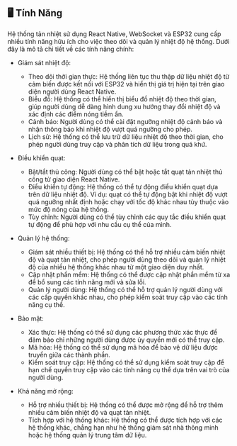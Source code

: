 ## 🖥️ Tính Năng

Hệ thống tản nhiệt sử dụng React Native, WebSocket và ESP32 cung cấp nhiều tính năng hữu ích cho việc theo dõi và quản lý nhiệt độ hệ thống. Dưới đây là mô tả chi tiết về các tính năng chính:

- Giám sát nhiệt độ:

  - Theo dõi thời gian thực: Hệ thống liên tục thu thập dữ liệu nhiệt độ từ cảm biến được kết nối với ESP32 và hiển thị giá trị hiện tại trên giao diện người dùng React Native.
  - Biểu đồ: Hệ thống có thể hiển thị biểu đồ nhiệt độ theo thời gian, giúp người dùng dễ dàng hình dung xu hướng thay đổi nhiệt độ và xác định các điểm nóng tiềm ẩn.
  - Cảnh báo: Người dùng có thể cài đặt ngưỡng nhiệt độ cảnh báo và nhận thông báo khi nhiệt độ vượt quá ngưỡng cho phép.
  - Lịch sử: Hệ thống có thể lưu trữ dữ liệu nhiệt độ theo thời gian, cho phép người dùng truy cập và phân tích dữ liệu trong quá khứ.

- Điều khiển quạt:

  - Bật/tắt thủ công: Người dùng có thể bật hoặc tắt quạt tản nhiệt thủ công từ giao diện React Native.
  - Điều khiển tự động: Hệ thống có thể tự động điều khiển quạt dựa trên dữ liệu nhiệt độ. Ví dụ: quạt có thể tự động bật khi nhiệt độ vượt quá ngưỡng nhất định hoặc chạy với tốc độ khác nhau tùy thuộc vào mức độ nóng của hệ thống.
  - Tùy chỉnh: Người dùng có thể tùy chỉnh các quy tắc điều khiển quạt tự động để phù hợp với nhu cầu cụ thể của mình.

- Quản lý hệ thống:

  - Giám sát nhiều thiết bị: Hệ thống có thể hỗ trợ nhiều cảm biến nhiệt độ và quạt tản nhiệt, cho phép người dùng theo dõi và quản lý nhiệt độ của nhiều hệ thống khác nhau từ một giao diện duy nhất.
  - Cập nhật phần mềm: Hệ thống có thể được cập nhật phần mềm từ xa để bổ sung các tính năng mới và sửa lỗi.
  - Quản lý người dùng: Hệ thống có thể hỗ trợ quản lý người dùng với các cấp quyền khác nhau, cho phép kiểm soát truy cập vào các tính năng cụ thể.

- Bảo mật:

  - Xác thực: Hệ thống có thể sử dụng các phương thức xác thực để đảm bảo chỉ những người dùng được ủy quyền mới có thể truy cập.
  - Mã hóa: Hệ thống có thể sử dụng mã hóa để bảo vệ dữ liệu được truyền giữa các thành phần.
  - Kiểm soát truy cập: Hệ thống có thể sử dụng kiểm soát truy cập để hạn chế quyền truy cập vào các tính năng cụ thể dựa trên vai trò của người dùng.

- Khả năng mở rộng:

  - Hỗ trợ nhiều thiết bị: Hệ thống có thể được mở rộng để hỗ trợ thêm nhiều cảm biến nhiệt độ và quạt tản nhiệt.
  - Tích hợp với hệ thống khác: Hệ thống có thể được tích hợp với các hệ thống khác, chẳng hạn như hệ thống giám sát nhà thông minh hoặc hệ thống quản lý trung tâm dữ liệu.
